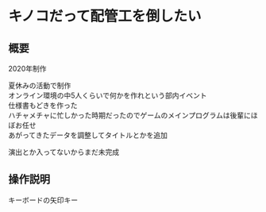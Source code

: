 # キノコだって配管工を倒したい

## 概要
2020年制作

夏休みの活動で制作<br>
オンライン環境の中5人くらいで何かを作れという部内イベント<br>
仕様書もどきを作った<br>
ハチャメチャに忙しかった時期だったのでゲームのメインプログラムは後輩にほぼお任せ<br>
あがってきたデータを調整してタイトルとかを追加<br>

演出とか入ってないからまだ未完成

## 操作説明
キーボードの矢印キー
